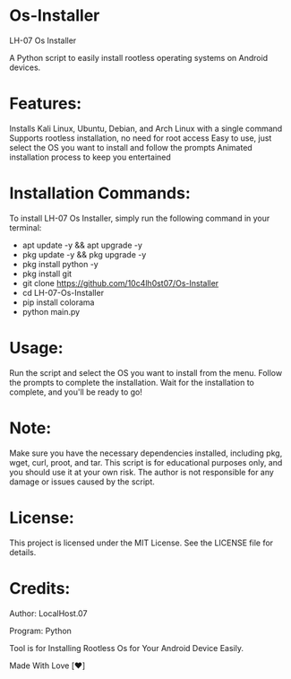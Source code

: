 # Os-Installer

LH-07 Os Installer

A Python script to easily install rootless operating systems on Android devices.

# Features:

Installs Kali Linux, Ubuntu, Debian, and Arch Linux with a single command
Supports rootless installation, no need for root access
Easy to use, just select the OS you want to install and follow the prompts
Animated installation process to keep you entertained

# Installation Commands:

To install LH-07 Os Installer, simply run the following command in your terminal:

* apt update -y && apt upgrade -y
* pkg update -y && pkg upgrade -y
* pkg install python -y
* pkg install git 
* git clone https://github.com/10c4lh0st07/Os-Installer
* cd LH-07-Os-Installer
* pip install colorama
* python main.py

# Usage:

Run the script and select the OS you want to install from the menu.
Follow the prompts to complete the installation.
Wait for the installation to complete, and you'll be ready to go!

# Note:

Make sure you have the necessary dependencies installed, including pkg, wget, curl, proot, and tar.
This script is for educational purposes only, and you should use it at your own risk.
The author is not responsible for any damage or issues caused by the script.

# License:

This project is licensed under the MIT License. See the LICENSE file for details.

# Credits:

Author: LocalHost.07

Program: Python

Tool is for Installing Rootless Os for Your Android Device Easily.

Made With Love [❤️]

